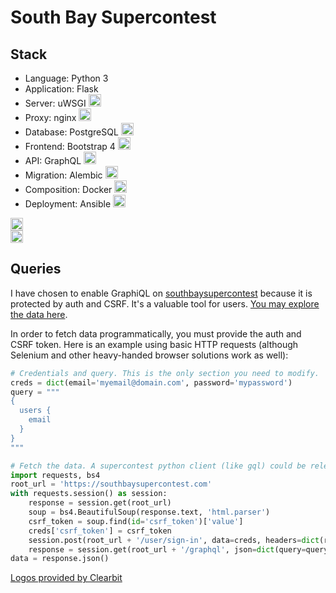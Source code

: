# South Bay Supercontest

## Stack

* Language: Python 3
* Application: Flask
* Server: uWSGI <img src="https://www.fullstackpython.com/img/logos/uwsgi.png" width="20">
* Proxy: nginx <img src="https://logo.clearbit.com/nginx.com" width="20">
* Database: PostgreSQL <img src="https://logo.clearbit.com/postgresql.org" width="20">
* Frontend: Bootstrap 4 <img src="https://logo.clearbit.com/getbootstrap.com" width="20">
* API: GraphQL <img src="https://logo.clearbit.com/graphql.org" width="20">
* Migration: Alembic <img src="https://logo.clearbit.com/python.org" width="20">
* Composition: Docker <img src="https://logo.clearbit.com/docker.com" width="20">
* Deployment: Ansible <img src="https://logo.clearbit.com/ansible.com" width="20">

<div class="inline-block"><img src="https://logo.clearbit.com/python.org" width="20"></div>
<div class="inline-block"><img src="https://flask.palletsprojects.com/en/1.1.x/_static/flask-icon.png" width="20"></div>

## Queries

I have chosen to enable GraphiQL on [southbaysupercontest](https://southbaysupercontest.com) because it is protected
by auth and CSRF. It's a valuable tool for users. [You may explore the data here](https://southbaysupercontest.com/graphql).

In order to fetch data programmatically, you must provide the auth and CSRF token.
Here is an example using basic HTTP requests (although Selenium and other heavy-handed
browser solutions work as well):

```python
# Credentials and query. This is the only section you need to modify.
creds = dict(email='myemail@domain.com', password='mypassword')
query = """
{
  users {
    email
  }
}
"""

# Fetch the data. A supercontest python client (like gql) could be released in the future.
import requests, bs4
root_url = 'https://southbaysupercontest.com'
with requests.session() as session:
    response = session.get(root_url)
    soup = bs4.BeautifulSoup(response.text, 'html.parser')
    csrf_token = soup.find(id='csrf_token')['value']
    creds['csrf_token'] = csrf_token
    session.post(root_url + '/user/sign-in', data=creds, headers=dict(referer=response.url))
    response = session.get(root_url + '/graphql', json=dict(query=query))
data = response.json()
```

<a href="https://clearbit.com">Logos provided by Clearbit</a>
